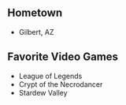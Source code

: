 ## Hometown
- Gilbert, AZ

## Favorite Video Games
- League of Legends
- Crypt of the Necrodancer
- Stardew Valley